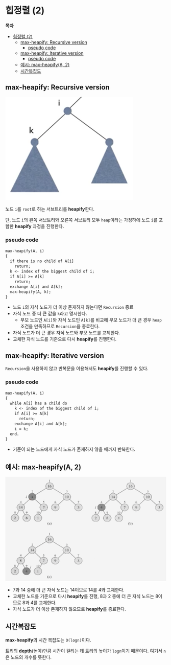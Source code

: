 # 힙정렬 (2)

**목차**

- [힙정렬 (2)](#힙정렬-2)
  - [max-heapify: Recursive version](#max-heapify-recursive-version)
    - [pseudo code](#pseudo-code)
  - [max-heapify: Iterative version](#max-heapify-iterative-version)
    - [pseudo code](#pseudo-code-1)
  - [예시: max-heapify(A, 2)](#예시-max-heapifya-2)
  - [시간복잡도](#시간복잡도)

## max-heapify: Recursive version

<img src="./images/1.png" alt="max-heapify에 필요한 트리 구조" width="400" />

노드 `i`를 `root`로 하는 서브트리를 **heapify**한다.

단, 노드 `i`의 왼쪽 서브트리와 오른쪽 서브트리 모두 `heap`이라는 가정하에 노드 `i`를 포함한 **heapify** 과정을 진행한다.

### pseudo code

```
max-heapify(A, i)
{
  if there is no child of A[i]
    return;
  k <- index of the biggest child of i;
  if A[i] >= A[k]
    return;
  exchange A[i] and A[k];
  max-heapify(A, k);
}
```

- 노드 `i`의 자식 노드가 더 이상 존재하지 않는다면 `Recursion` 종료
- 자식 노드 중 더 큰 값을 `k`라고 명시한다.
  - 부모 노드인 `A[i]`와 자식 노드인 `A[k]`를 비교해 부모 노드가 더 큰 경우 `heap` 조건을 만족하므로 `Recursion`을 종료한다.
- 자식 노드가 더 큰 경우 자식 노드와 부모 노드를 교체한다.
- 교체한 자식 노드를 기준으로 다시 **heapify**를 진행한다.

## max-heapify: Iterative version

`Recursion`을 사용하지 않고 반복문을 이용해서도 **heapify**를 진행할 수 있다.

### pseudo code

```
max-heapify(A, i)
{
  while A[i] has a child do
    k <- index of the biggest child of i;
    if A[i] >= A[k]
      return;
    exchange A[i] and A[k];
    i = k;
  end.
}
```

- 기준이 되는 노드에게 자식 노드가 존재하지 않을 때까지 반복한다.

## 예시: max-heapify(A, 2)

<img src="./images/2.png" alt="max-heapify(A, 2) 예시" width="600" />

- 7과 14 중에 더 큰 자식 노드는 14이므로 14를 4와 교체한다.
- 교체한 노드를 기준으로 다시 **heapify**를 진행, 8과 2 중에 더 큰 자식 노드는 8이므로 8과 4를 교체한다.
- 자식 노드가 더 이상 존재하지 않으므로 **heapify**를 종료한다.

## 시간복잡도

**max-heapify**의 시간 복잡도는 `O(logn)`이다.

트리의 **depth**(높이)만큼 시간이 걸리는 데 트리의 높이가 `logn`이기 때문이다. 여기서 `n`은 노드의 개수를 뜻한다.
